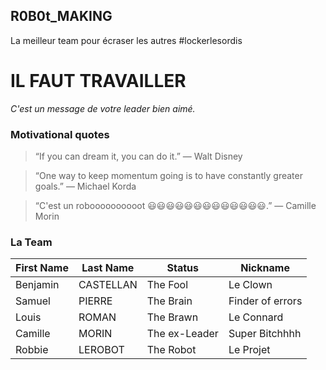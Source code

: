 ## R0B0t_MAKING
   La meilleur team pour écraser les autres #lockerlesordis

# IL FAUT TRAVAILLER
   *C'est un message de votre leader bien aimé.*
    
### Motivational quotes
   
   >“If you can dream it, you can do it.” — Walt Disney
   
   >“One way to keep momentum going is to have constantly greater goals.” — Michael Korda
   
   >“C'est un roboooooooooot 😃😃😃😃😃😃😃😃😃😃😃😃😃.” — Camille Morin
  
### La Team

| First Name | Last Name | Status       | Nickname         |
| -----------|-----------|--------------|------------------|
| Benjamin   | CASTELLAN | The Fool     | Le Clown         |
| Samuel     | PIERRE    | The Brain    | Finder of errors |
| Louis      | ROMAN     | The Brawn    | Le Connard       |
| Camille    | MORIN     | The ex-Leader| Super Bitchhhh   |
| Robbie     | LEROBOT   | The Robot    | Le Projet        |
